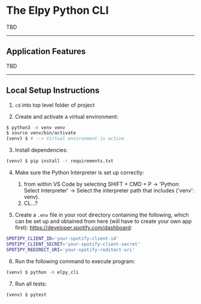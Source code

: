 # **The Elpy Python CLI**

TBD

---

## **Application Features**

TBD

---

## **Local Setup Instructions**

1. `cd` into top level folder of project

2. Create and activate a virtual environment:

```bash
$ python3 -m venv venv
$ source venv/bin/activate
(venv) $ # --> Virtual environment is active
```

3. Install dependencies:

```bash
(venv) $ pip install -r requirements.txt
```

4. Make sure the Python Interpreter is set up correctly:
   1. from within VS Code
by selecting SHIFT + CMD + P -> 'Python: Select Interpreter' -> Select the interpreter
path that includes ('venv': venv).
    2. CL...?

5. Create a `.env` file in your root directory containing the following, which can be set up and obtained from here (will have to create your own app first): https://developer.spotify.com/dashboard:

```bash
SPOTIPY_CLIENT_ID='your-spotify-client-id'
SPOTIPY_CLIENT_SECRET='your-spotify-client-secret'
SPOTIPY_REDIRECT_URI='your-spotify-reditect-uri'
```

6. Run the following command to execute program:

```bash
(venv) $ python -m elpy_cli
```

7. Run all tests:

```bash
(venv) $ pytest
```
